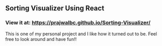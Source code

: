 ## Sorting Visualizer Using React

### View it at: https://prajwalbc.github.io/Sorting-Visualizer/

This is one of my personal project and I like how it turned out to be.
Feel free to look around and have fun!!
